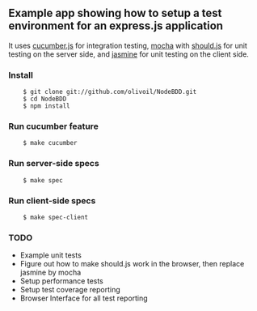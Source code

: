 ## Example app showing how to setup a test environment for an express.js application

It uses [cucumber.js](https://github.com/cucumber/cucumber-js) for integration testing, [mocha](http://visionmedia.github.com/mocha/) with [should.js](https://github.com/visionmedia/should.js) for unit testing on the server side, and [jasmine](http://pivotal.github.com/jasmine/) for unit testing on the client side. 

### Install

``` shell
    $ git clone git://github.com/olivoil/NodeBDD.git
    $ cd NodeBDD
    $ npm install
```

### Run cucumber feature

``` shell
    $ make cucumber
```

### Run server-side specs

``` shell
    $ make spec
```

### Run client-side specs

``` shell
    $ make spec-client
```

### TODO

+ Example unit tests
+ Figure out how to make should.js work in the browser, then replace jasmine by mocha
+ Setup performance tests
+ Setup test coverage reporting
+ Browser Interface for all test reporting

